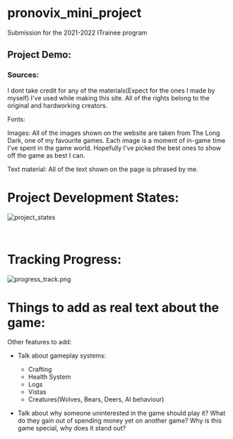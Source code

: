 # pronovix_mini_project
Submission for the 2021-2022 ITrainee program

## Project Demo:

### Sources:

I dont take credit for any of the materials(Expect for the ones I made by myself) I've used while making this site.
All of the rights belong to the original and hardworking creators.

Fonts:

Images:
All of the images shown on the website are taken from The Long Dark, one of my favourite games.
Each image is a moment of in-game time I've spent in the game world.
Hopefully I've picked the best ones to show off the game as best I can.

Text material:
All of the text shown on the page is phrased by me.

# Project Development States:
![project_states](https://github.com/sla-ppy/pronovix_mini_project/blob/d14b2f16b1c37c15b0ba80df86172f9c6865d274/proj_mng/project_states.png)

<br>

# Tracking Progress:
![progress_track.png](https://github.com/sla-ppy/pronovix_mini_project/blob/master/proj_mng/progress_track.png)

# Things to add as real text about the game:
Other features to add:
- Talk about gameplay systems:
    - Crafting
    - Health System
    - Logs
    - Vistas
    - Creatures(Wolves, Bears, Deers, AI behaviour)

- Talk about why someone uninterested in the game should play it? What do they gain out of spending money yet on another game? Why is this game special, why does it stand out?
